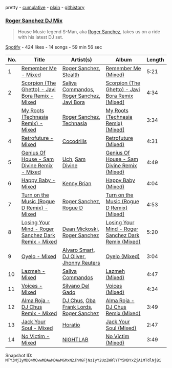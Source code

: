 pretty - [cumulative](/playlists/cumulative/37i9dQZF1DWSyvClYigbMm.md) - [plain](/playlists/plain/37i9dQZF1DWSyvClYigbMm) - [githistory](https://github.githistory.xyz/mackorone/spotify-playlist-archive/blob/main/playlists/plain/37i9dQZF1DWSyvClYigbMm)

### [Roger Sanchez DJ Mix](https://open.spotify.com/playlist/37i9dQZF1DWSyvClYigbMm)

> House Music legend S\-Man, aka <a href="spotify:artist:1HT9k1ZSUL9IczSstOAgWJ">Roger Sanchez</a>, takes us on a ride with his latest DJ set.

[Spotify](https://open.spotify.com/user/spotify) - 424 likes - 14 songs - 59 min 56 sec

| No. | Title | Artist(s) | Album | Length |
|---|---|---|---|---|
| 1 | [Remember Me \- Mixed](https://open.spotify.com/track/2s4chMlVm8n6qolsEGiIBm) | [Roger Sanchez](https://open.spotify.com/artist/1HT9k1ZSUL9IczSstOAgWJ), [Stealth](https://open.spotify.com/artist/6f3R3mqKR3kHp1KBNMUn80) | [Remember Me \(Mixed\)](https://open.spotify.com/album/7EiZO3ztwux39RrTq8kXsN) | 5:21 |
| 2 | [Scorpion \(The Ghetto\) \- Javi Bora Remix \- Mixed](https://open.spotify.com/track/6BhabEmNdym35wle9t5aON) | [Saliva Commandos](https://open.spotify.com/artist/1KoSnTUvEhtwNeZqaZnZ9M), [Roger Sanchez](https://open.spotify.com/artist/1HT9k1ZSUL9IczSstOAgWJ), [Javi Bora](https://open.spotify.com/artist/55KbYy2WOB2To9rnNkSGZ2) | [Scorpion \(The Ghetto\) \- Javi Bora Remix \[Mixed\]](https://open.spotify.com/album/4bHJWmZXU5AB1aizrbmh4C) | 4:34 |
| 3 | [My Roots \(Technasia Remix\) \- Mixed](https://open.spotify.com/track/7LwgPMKumZu1BmwmcSTFa1) | [Roger Sanchez](https://open.spotify.com/artist/1HT9k1ZSUL9IczSstOAgWJ), [Technasia](https://open.spotify.com/artist/0rnKlPis7AQgoIe2NEVWa5) | [My Roots \(Technasia Remix\) \[Mixed\]](https://open.spotify.com/album/4n7zmZSOK0YpsH67HIs4nE) | 3:34 |
| 4 | [Retrofuture \- Mixed](https://open.spotify.com/track/2bzoDjEUKeMEzfinFzkobC) | [Cocodrills](https://open.spotify.com/artist/5CkZdJ21uRyz9wG9KSDJEN) | [Retrofuture \(Mixed\)](https://open.spotify.com/album/6T5doUMAIsokwptKo5sRgB) | 4:31 |
| 5 | [Genius Of House \- Sam Divine Remix \- Mixed](https://open.spotify.com/track/5SuglkxbgfeHLmyIQiu4dQ) | [Uch](https://open.spotify.com/artist/0DwWk352O9u1BN0eNJx9wT), [Sam Divine](https://open.spotify.com/artist/029RjYsk0DU8LKC92sUyXZ) | [Genius Of House \- Sam Divine Remix \(Mixed\)](https://open.spotify.com/album/00o3Hdq3AtZ02ppCiviIrM) | 4:49 |
| 6 | [Happy Baby \- Mixed](https://open.spotify.com/track/50qjWl8RGn4RFkFiqwxeWL) | [Kenny Brian](https://open.spotify.com/artist/11Wf5ZORjHp2zPQxbRTyKc) | [Happy Baby \(Mixed\)](https://open.spotify.com/album/2PxITywyMZmjhpuEzJWMVt) | 4:04 |
| 7 | [Turn on the Music \(Rogue D Remix\) \- Mixed](https://open.spotify.com/track/3eDaDO0OIZCdVDz3DyB9dj) | [Roger Sanchez](https://open.spotify.com/artist/1HT9k1ZSUL9IczSstOAgWJ), [Rogue D](https://open.spotify.com/artist/0GD2p148QIVSHAkeGPdu6f) | [Turn on the Music \(Rogue D Remix\) \[Mixed\]](https://open.spotify.com/album/5WlXIQTKm3zytbwQ3UoD2q) | 4:53 |
| 8 | [Losing Your Mind \- Roger Sanchez Dark Remix \- Mixed](https://open.spotify.com/track/1hmK5QZf753BrsAIXoTAy9) | [Dean Mickoski](https://open.spotify.com/artist/51HLurY6ZdJtatIdyeOrBI), [Roger Sanchez](https://open.spotify.com/artist/1HT9k1ZSUL9IczSstOAgWJ) | [Losing Your Mind \- Roger Sanchez Dark Remix \(Mixed\)](https://open.spotify.com/album/6EBEAvmge17TXV8bm96VAk) | 5:20 |
| 9 | [Oyelo \- Mixed](https://open.spotify.com/track/1lDQnVWqiFb2rP52BIu2qB) | [Alvaro Smart](https://open.spotify.com/artist/5mbyspiSS4lpcYgcLKWKmS), [DJ Oliver](https://open.spotify.com/artist/0CRTINjG89hi9bwdOOzE5w), [Jhonny Reuters](https://open.spotify.com/artist/19YQxT5GjcVSrrDaEloFS6) | [Oyelo \(Mixed\)](https://open.spotify.com/album/4wB7cmgiyIyGCDo76EYvuE) | 3:04 |
| 10 | [Lazmeh \- Mixed](https://open.spotify.com/track/4ruYXKnhAKcM4PElmbQ5fL) | [Saliva Commandos](https://open.spotify.com/artist/1KoSnTUvEhtwNeZqaZnZ9M) | [Lazmeh \(Mixed\)](https://open.spotify.com/album/5qD8yIUTiG2bSC87uD0634) | 4:47 |
| 11 | [Voices \- Mixed](https://open.spotify.com/track/6NuQKwnn2M4oUdbWlsODsn) | [Silvano Del Gado](https://open.spotify.com/artist/3sxWIeO2uiWcI5xPwWekYq) | [Voices \(Mixed\)](https://open.spotify.com/album/0gaVUKYbGNbGYgSrfEHDp1) | 4:34 |
| 12 | [Alma Roja \- DJ Chus Remix \- Mixed](https://open.spotify.com/track/5FZ2xYw6S7KqdPrwR9yWCA) | [DJ Chus](https://open.spotify.com/artist/7kxOVclB0zQamtBR0syCrg), [Oba Frank Lords](https://open.spotify.com/artist/5JZJF4dsiH01QVSoJpReDM), [Roger Sanchez](https://open.spotify.com/artist/1HT9k1ZSUL9IczSstOAgWJ) | [Alma Roja \- DJ Chus Remix \(Mixed\)](https://open.spotify.com/album/2okzNkuPv1SS6xc7PfJGXp) | 3:49 |
| 13 | [Jack Your Soul \- Mixed](https://open.spotify.com/track/6pfhUxMPHCi1Xg4jwn4aYL) | [Horatio](https://open.spotify.com/artist/2oyhm5jH6TCq0M7eRekzMD) | [Jack Your Soul \(Mixed\)](https://open.spotify.com/album/4LJpHQstda1CYu8VySko97) | 2:47 |
| 14 | [No Victim \- Mixed](https://open.spotify.com/track/0ezGOvVFzRIdbWQrfE8ywo) | [NIGHTLAB](https://open.spotify.com/artist/2MGVPPnJFQdzBGVaD0bLWf) | [No Victim \(Mixed\)](https://open.spotify.com/album/0EvLnqXuefs6yVIuQ8iEO7) | 3:49 |

Snapshot ID: `MTY3MjIyMDQ4MCwwMDAwMDAwMGMxN2JhMGFjNzIyY2UzZWRlYTY5MDYxZjA1MTdlNjBi`
